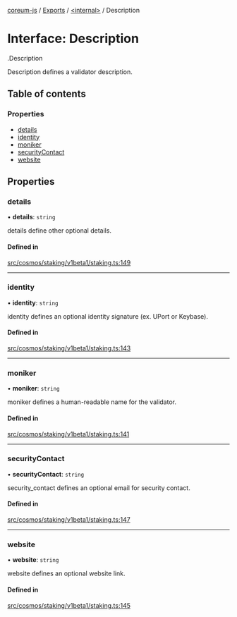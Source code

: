 [coreum-js](../README.md) / [Exports](../modules.md) / [<internal\>](../modules/internal_.md) / Description

# Interface: Description

[<internal>](../modules/internal_.md).Description

Description defines a validator description.

## Table of contents

### Properties

- [details](internal_.Description.md#details)
- [identity](internal_.Description.md#identity)
- [moniker](internal_.Description.md#moniker)
- [securityContact](internal_.Description.md#securitycontact)
- [website](internal_.Description.md#website)

## Properties

### details

• **details**: `string`

details define other optional details.

#### Defined in

[src/cosmos/staking/v1beta1/staking.ts:149](https://github.com/PyramydLabs/coreum-js/blob/cea84df/src/cosmos/staking/v1beta1/staking.ts#L149)

___

### identity

• **identity**: `string`

identity defines an optional identity signature (ex. UPort or Keybase).

#### Defined in

[src/cosmos/staking/v1beta1/staking.ts:143](https://github.com/PyramydLabs/coreum-js/blob/cea84df/src/cosmos/staking/v1beta1/staking.ts#L143)

___

### moniker

• **moniker**: `string`

moniker defines a human-readable name for the validator.

#### Defined in

[src/cosmos/staking/v1beta1/staking.ts:141](https://github.com/PyramydLabs/coreum-js/blob/cea84df/src/cosmos/staking/v1beta1/staking.ts#L141)

___

### securityContact

• **securityContact**: `string`

security_contact defines an optional email for security contact.

#### Defined in

[src/cosmos/staking/v1beta1/staking.ts:147](https://github.com/PyramydLabs/coreum-js/blob/cea84df/src/cosmos/staking/v1beta1/staking.ts#L147)

___

### website

• **website**: `string`

website defines an optional website link.

#### Defined in

[src/cosmos/staking/v1beta1/staking.ts:145](https://github.com/PyramydLabs/coreum-js/blob/cea84df/src/cosmos/staking/v1beta1/staking.ts#L145)
